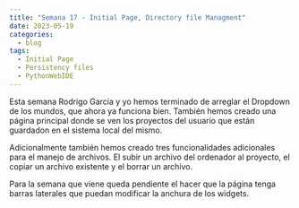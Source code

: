 ```yaml
---
title: "Semana 17 - Initial Page, Directory file Managment"
date: 2023-05-19
categories:
  - blog
tags:
  - Initial Page
  - Persistency files
  - PythonWebIDE
---
```


Esta semana Rodrigo García y yo hemos terminado de arreglar el Dropdown de los mundos, que ahora ya funciona bien. También hemos creado una página principal donde se ven los proyectos del usuario que están guardadon en el sistema local del mismo.

Adicionalmente también hemos creado tres funcionalidades adicionales para el manejo de archivos. El subir un archivo del ordenador al proyecto, el copiar un archivo existente y el borrar un archivo.


Para la semana que viene queda pendiente el hacer que la página tenga barras laterales que puedan modificar la anchura de los widgets.